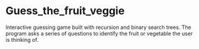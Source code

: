 # Guess_the_fruit_veggie
Interactive guessing game built with recursion and binary search trees. The program asks a series of questions to identify the fruit or vegetable the user is thinking of.
